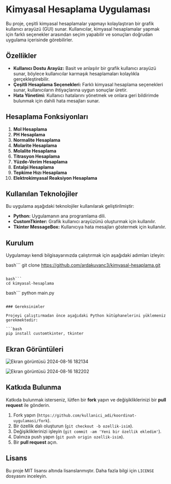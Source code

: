 # Kimyasal Hesaplama Uygulaması

Bu proje, çeşitli kimyasal hesaplamalar yapmayı kolaylaştıran bir grafik kullanıcı arayüzü (GUI) sunar. Kullanıcılar, kimyasal hesaplamalar yapmak için farklı seçenekler arasından seçim yapabilir ve sonuçları doğrudan uygulama içerisinde görebilirler.

## Özellikler

- **Kullanıcı Dostu Arayüz:** Basit ve anlaşılır bir grafik kullanıcı arayüzü sunar, böylece kullanıcılar karmaşık hesaplamaları kolaylıkla gerçekleştirebilir.
- **Çeşitli Hesaplama Seçenekleri:** Farklı kimyasal hesaplama seçenekleri sunar, kullanıcıların ihtiyaçlarına uygun sonuçlar üretir.
- **Hata Yönetimi:** Kullanıcı hatalarını yönetmek ve onlara geri bildirimde bulunmak için dahili hata mesajları sunar.

## Hesaplama Fonksiyonları
1. **Mol Hesaplama**
2. **PH Hesaplama**
3. **Normalite Hesaplama**
4. **Molarite Hesaplama**
5. **Molalite Hesaplama**
6. **Titrasyon Hesaplama**
7. **Yüzde-Verim Hesaplama**
8. **Entalpi Hesaplama**
9. **Tepkime Hızı Hesaplama**
10. **Elektrokimyasal Reaksiyon Hesaplama**

## Kullanılan Teknolojiler

Bu uygulama aşağıdaki teknolojiler kullanılarak geliştirilmiştir:

- **Python:** Uygulamanın ana programlama dili.
- **CustomTkinter:** Grafik kullanıcı arayüzünü oluşturmak için kullanılır.
- **Tkinter MessageBox:** Kullanıcıya hata mesajları göstermek için kullanılır.

## Kurulum

Uygulamayı kendi bilgisayarınızda çalıştırmak için aşağıdaki adımları izleyin:

bash```
git clone https://github.com/ardakuvanc3/kimyasal-hesaplama.git
```

bash```
cd kimyasal-hesaplama
```

bash```
python main.py
```

### Gereksinimler

Projeyi çalıştırmadan önce aşağıdaki Python kütüphanelerini yüklemeniz gerekmektedir:

```bash
pip install customtkinter, tkinter
```

## Ekran Görüntüleri

![Ekran görüntüsü 2024-08-16 182134](https://github.com/user-attachments/assets/ca59f4ff-d2ac-45b3-b400-2b3e39a63396)


![Ekran görüntüsü 2024-08-16 182202](https://github.com/user-attachments/assets/e6e18f24-def7-495d-8fd7-c85fb55984d7)

## Katkıda Bulunma

Katkıda bulunmak isterseniz, lütfen bir **fork** yapın ve değişikliklerinizi bir **pull request** ile gönderin.

1. Fork yapın (`https://github.com/kullanici_adi/koordinat-uygulamasi/fork`).
2. Bir özellik dalı oluşturun (`git checkout -b ozellik-isim`).
3. Değişikliklerinizi işleyin (`git commit -am 'Yeni bir özellik ekledim'`).
4. Dalınıza push yapın (`git push origin ozellik-isim`).
5. Bir **pull request** açın.

## Lisans

Bu proje MIT lisansı altında lisanslanmıştır. Daha fazla bilgi için `LICENSE` dosyasını inceleyin.


